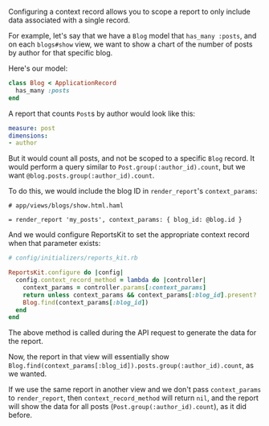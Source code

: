 Configuring a context record allows you to scope a report to only include data associated with a single record.

For example, let's say that we have a `Blog` model that `has_many :posts`, and on each `blogs#show` view, we want to show a chart of the number of posts by author for that specific blog.

Here's our model:

```ruby
class Blog < ApplicationRecord
  has_many :posts
end
```

A report that counts `Post`s by author would look like this:

```yaml
measure: post
dimensions:
- author
```

But it would count all posts, and not be scoped to a specific `Blog` record. It would perform a query similar to `Post.group(:author_id).count`, but we want `@blog.posts.group(:author_id).count`.

To do this, we would include the blog ID in `render_report`'s `context_params`:

```haml
# app/views/blogs/show.html.haml

= render_report 'my_posts', context_params: { blog_id: @blog.id }
```

And we would configure ReportsKit to set the appropriate context record when that parameter exists:

```ruby
# config/initializers/reports_kit.rb

ReportsKit.configure do |config|
  config.context_record_method = lambda do |controller|
    context_params = controller.params[:context_params]
    return unless context_params && context_params[:blog_id].present?
    Blog.find(context_params[:blog_id])
  end
end
```

The above method is called during the API request to generate the data for the report.

Now, the report in that view will essentially show `Blog.find(context_params[:blog_id]).posts.group(:author_id).count`, as we wanted.

If we use the same report in another view and we don't pass `context_params` to `render_report`, then `context_record_method` will return `nil`, and the report will show the data for all posts (`Post.group(:author_id).count`), as it did before.
